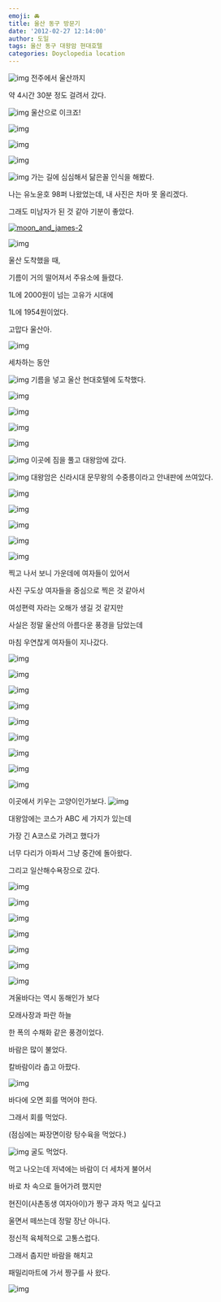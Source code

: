 ```yaml
---
emoji: 🚘
title: 울산 동구 방문기
date: '2012-02-27 12:14:00'
author: 도일
tags: 울산 동구 대왕암 현대호텔
categories: Doyclopedia location
---
```


 ![img](./img/IMG_2433.jpg)
전주에서 울산까지

약 4시간 30분 정도 걸려서 갔다.


![img](./img/IMG_2434.jpg)
울산으로 이크죠!


![img](./img/IMG_2436.jpg)

![img](./img/IMG_2437.jpg)

![img](./img/IMG_2445.jpg)

![img](./img/IMG_2446.png)
가는 길에 심심해서 닮은꼴 인식을 해봤다.

나는 유노윤호 98퍼 나왔었는데, 내 사진은 차마 못 올리겠다.

그래도 미남자가 된 것 같아 기분이 좋았다.

[![moon_and_james-2](./img/original_2.png)](http://m.gfmarket.naver.com/sticker/detail/code/moon_and_james)


![img](./img/IMG_2453.jpg) 

울산 도착했을 때,

기름이 거의 떨어져서 주유소에 들렸다.

1L에 2000원이 넘는 고유가 시대에

1L에 1954원이었다.

고맙다 울산아.


![img](./img/IMG_2454.jpg)

세차하는 동안


![img](./img/IMG_2456.jpg)
기름을 넣고 울산 현대호텔에 도착했다.


![img](./img/IMG_2457.jpg)

![img](./img/IMG_2458.jpg)

![img](./img/IMG_2459.jpg)

![img](./img/IMG_2460.jpg)

![img](./img/IMG_2461.jpg)
이곳에 짐을 풀고 대왕암에 갔다.


![img](./img/IMG_2462.jpg)
대왕암은 신라시대 문무왕의 수중릉이라고 안내판에 쓰여있다.


![img](./img/IMG_2463.jpg)

![img](./img/IMG_2464.jpg)

![img](./img/IMG_2465.jpg)

![img](./img/IMG_2466.jpg)

![img](./img/IMG_2467.jpg)

찍고 나서 보니 가운데에 여자들이 있어서

사진 구도상 여자들을 중심으로 찍은 것 같아서

여성편력 자라는 오해가 생길 것 같지만

사실은 정말 울산의 아름다운 풍경을 담았는데

마침 우연찮게 여자들이 지나갔다.




![img](./img/IMG_2468.jpg)

![img](./img/IMG_2469.jpg)

![img](./img/IMG_2471.jpg)

![img](./img/IMG_2472.jpg)

![img](./img/IMG_2473.jpg)

![img](./img/IMG_2474.jpg)

![img](./img/IMG_2476.jpg)

![img](./img/IMG_2477.jpg)

![img](./img/IMG_2480.jpg)

이곳에서 키우는 고양이인가보다.
![img](./img/IMG_2482.jpg) 

대왕암에는 코스가 ABC 세 가지가 있는데

가장 긴 A코스로 가려고 했다가

너무 다리가 아파서 그냥 중간에 돌아왔다.

그리고 일산해수욕장으로 갔다.


![img](./img/IMG_2485.jpg)

![img](./img/IMG_2486.jpg)

![img](./img/IMG_2487.jpg)

![img](./img/IMG_2488.jpg)

![img](./img/IMG_2489.jpg)

![img](./img/IMG_2490.jpg)

![img](./img/IMG_2491.jpg) 

겨울바다는 역시 동해인가 보다 

모래사장과 파란 하늘

한 폭의 수채화 같은 풍경이었다.

바람은 많이 불었다.

칼바람이라 춥고 아팠다.


![img](./img/IMG_2495.jpg)

바다에 오면 회를 먹어야 한다.

그래서 회를 먹었다.

(점심에는 짜장면이랑 탕수육을 먹었다.)

![img](./img/IMG_2496.jpg)
굴도 먹었다.

먹고 나오는데 저녁에는 바람이 더 세차게 불어서

바로 차 속으로 들어가려 했지만

현진이(사촌동생 여자아이)가 짱구 과자 먹고 싶다고

울면서 떼쓰는데 정말 장난 아니다.

정신적 육체적으로 고통스럽다.

그래서 춥지만 바람을 해치고

패밀리마트에 가서 짱구를 사 왔다.



![img](./img/IMG_2502.jpg)